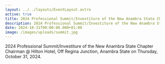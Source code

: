 ```yaml
---
layout: ../../layouts/EventLayout.astro
active: true
title: 2024 Professional Summit/Investiture of the New Anambra State Chapter Chairman
description: 2024 Professional Summit/Investiture of the New Anambra State Chapter Chairman
date: 2024-10-31T00:00:00.000+01:00
image: /images/uploads/summit.jpg
---
```

2024 Professional Summit/Investiture of the New Anambra State Chapter Chairman @ Hilton Hotel, Off Regina Junction, Anambra State on Thursday, October 31, 2024.
